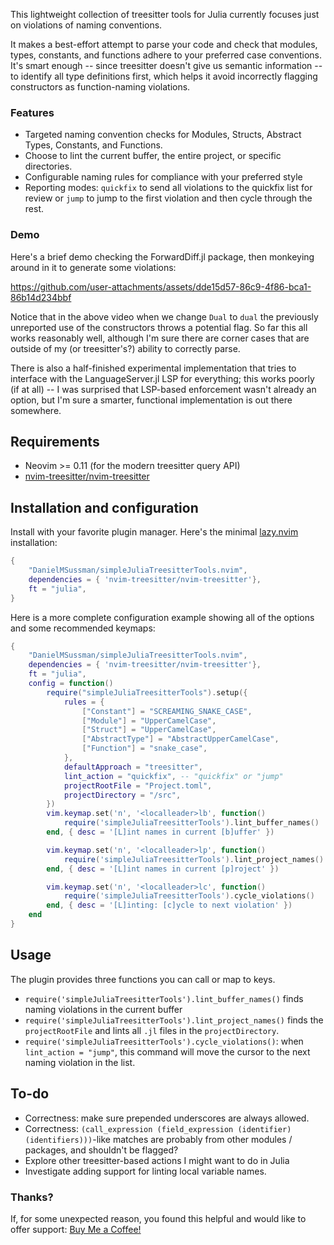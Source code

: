 This lightweight collection of treesitter tools for Julia currently focuses just on violations of naming conventions.

It makes a best-effort attempt to parse your code and check that modules, types, constants, and functions adhere to your preferred case conventions.
It's smart enough -- since treesitter doesn't give us semantic information -- to identify all type definitions first, which helps it avoid incorrectly flagging constructors as function-naming violations.


### Features

- Targeted naming convention checks for Modules, Structs, Abstract Types, Constants, and Functions.
- Choose to lint the current buffer, the entire project, or specific directories.
- Configurable naming rules for compliance with your preferred style
- Reporting modes: `quickfix` to send all violations to the quickfix list for review or `jump` to jump to the first violation and then cycle through the rest.

### Demo


Here's a brief demo checking the ForwardDiff.jl package, then monkeying around in it to generate some violations:

https://github.com/user-attachments/assets/dde15d57-86c9-4f86-bca1-86b14d234bbf

Notice that in the above video when we change `Dual` to `dual` the previously unreported use of the constructors throws a potential flag.
So far this all works reasonably well, although I'm sure there are corner cases that are outside of my (or treesitter's?) ability to correctly parse.

There is also a half-finished experimental implementation that tries to interface with the LanguageServer.jl LSP for everything; this works poorly (if at all) -- I was surprised that LSP-based enforcement wasn't already an option, but I'm sure a smarter, functional implementation is out there somewhere.


## Requirements

* Neovim >= 0.11 (for the modern treesitter query API)
* [nvim-treesitter/nvim-treesitter](https://github.com/nvim-treesitter/nvim-treesitter)


## Installation and configuration

Install with your favorite plugin manager. Here's the minimal [lazy.nvim](https://github.com/folke/lazy.nvim) installation:
```lua 
{
    "DanielMSussman/simpleJuliaTreesitterTools.nvim",
    dependencies = { 'nvim-treesitter/nvim-treesitter'},
    ft = "julia",
}
```

Here is a more complete configuration example showing all of the options and some recommended keymaps:
```lua
{
    "DanielMSussman/simpleJuliaTreesitterTools.nvim",
    dependencies = { 'nvim-treesitter/nvim-treesitter'},
    ft = "julia",
    config = function()
        require("simpleJuliaTreesitterTools").setup({
            rules = {
                ["Constant"] = "SCREAMING_SNAKE_CASE",
                ["Module"] = "UpperCamelCase",
                ["Struct"] = "UpperCamelCase",
                ["AbstractType"] = "AbstractUpperCamelCase",
                ["Function"] = "snake_case",
            },
            defaultApproach = "treesitter",
            lint_action = "quickfix", -- "quickfix" or "jump"
            projectRootFile = "Project.toml",
            projectDirectory = "/src",
        })
        vim.keymap.set('n', '<localleader>lb', function()
            require('simpleJuliaTreesitterTools').lint_buffer_names()
        end, { desc = '[L]int names in current [b]uffer' })

        vim.keymap.set('n', '<localleader>lp', function()
            require('simpleJuliaTreesitterTools').lint_project_names()
        end, { desc = '[L]int names in current [p]roject' })

        vim.keymap.set('n', '<localleader>lc', function()
            require('simpleJuliaTreesitterTools').cycle_violations()
        end, { desc = '[L]inting: [c]ycle to next violation' })
    end
}
```

## Usage

The plugin provides three functions you can call or map to keys.

* `require('simpleJuliaTreesitterTools').lint_buffer_names()` finds naming violations in the current buffer
* `require('simpleJuliaTreesitterTools').lint_project_names()` finds the `projectRootFile` and lints all `.jl` files in the `projectDirectory`.
* `require('simpleJuliaTreesitterTools').cycle_violations()`: when `lint_action = "jump"`, this command will move the cursor to the next naming violation in the list.

## To-do
* Correctness: make sure prepended underscores are always allowed.
* Correctness: `(call_expression (field_expression (identifier) (identifiers)))`-like matches are probably from other modules / packages, and shouldn't be flagged?
* Explore other treesitter-based actions I might want to do in Julia
* Investigate adding support for linting local variable names. 


### Thanks?

If, for some unexpected reason, you found this helpful and would like to offer support: [Buy Me a Coffee!](https://www.buymeacoffee.com/danielmsussman)
